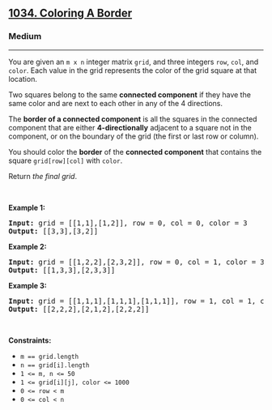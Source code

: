 <h2><a href="https://leetcode.com/problems/coloring-a-border/">1034. Coloring A Border</a></h2><h3>Medium</h3><hr><div style="user-select: auto;"><p style="user-select: auto;">You are given an <code style="user-select: auto;">m x n</code> integer matrix <code style="user-select: auto;">grid</code>, and three integers <code style="user-select: auto;">row</code>, <code style="user-select: auto;">col</code>, and <code style="user-select: auto;">color</code>. Each value in the grid represents the color of the grid square at that location.</p>

<p style="user-select: auto;">Two squares belong to the same <strong style="user-select: auto;">connected component</strong> if they have the same color and are next to each other in any of the 4 directions.</p>

<p style="user-select: auto;">The <strong style="user-select: auto;">border of a connected component</strong> is all the squares in the connected component that are either <strong style="user-select: auto;">4-directionally</strong> adjacent to a square not in the component, or on the boundary of the grid (the first or last row or column).</p>

<p style="user-select: auto;">You should color the <strong style="user-select: auto;">border</strong> of the <strong style="user-select: auto;">connected component</strong> that contains the square <code style="user-select: auto;">grid[row][col]</code> with <code style="user-select: auto;">color</code>.</p>

<p style="user-select: auto;">Return <em style="user-select: auto;">the final grid</em>.</p>

<p style="user-select: auto;">&nbsp;</p>
<p style="user-select: auto;"><strong style="user-select: auto;">Example 1:</strong></p>
<pre style="user-select: auto;"><strong style="user-select: auto;">Input:</strong> grid = [[1,1],[1,2]], row = 0, col = 0, color = 3
<strong style="user-select: auto;">Output:</strong> [[3,3],[3,2]]
</pre><p style="user-select: auto;"><strong style="user-select: auto;">Example 2:</strong></p>
<pre style="user-select: auto;"><strong style="user-select: auto;">Input:</strong> grid = [[1,2,2],[2,3,2]], row = 0, col = 1, color = 3
<strong style="user-select: auto;">Output:</strong> [[1,3,3],[2,3,3]]
</pre><p style="user-select: auto;"><strong style="user-select: auto;">Example 3:</strong></p>
<pre style="user-select: auto;"><strong style="user-select: auto;">Input:</strong> grid = [[1,1,1],[1,1,1],[1,1,1]], row = 1, col = 1, color = 2
<strong style="user-select: auto;">Output:</strong> [[2,2,2],[2,1,2],[2,2,2]]
</pre>
<p style="user-select: auto;">&nbsp;</p>
<p style="user-select: auto;"><strong style="user-select: auto;">Constraints:</strong></p>

<ul style="user-select: auto;">
	<li style="user-select: auto;"><code style="user-select: auto;">m == grid.length</code></li>
	<li style="user-select: auto;"><code style="user-select: auto;">n == grid[i].length</code></li>
	<li style="user-select: auto;"><code style="user-select: auto;">1 &lt;= m, n &lt;= 50</code></li>
	<li style="user-select: auto;"><code style="user-select: auto;">1 &lt;= grid[i][j], color &lt;= 1000</code></li>
	<li style="user-select: auto;"><code style="user-select: auto;">0 &lt;= row &lt; m</code></li>
	<li style="user-select: auto;"><code style="user-select: auto;">0 &lt;= col &lt; n</code></li>
</ul>
</div>